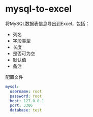 # mysql-to-excel
将MySQL数据表信息导出到Excel，包括：
  - 列名
  - 字段类型
  - 长度
  - 是否可为空
  - 默认值
  - 备注

配置文件
```yaml
mysql:
  username: root
  password: root
  host: 127.0.0.1
  port: 3306
  database: test
```